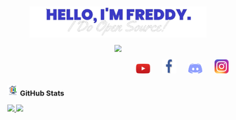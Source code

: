 <p align="center"><a href="#"><img width="80%" alt="Hello, I'm Freddy. I do open source!" src="./src/banner-logo.png" /></a></p>

<p align="center">
  <!-- Typing SVG by DenverCoder1 - https://github.com/DenverCoder1/readme-typing-svg -->
    <img src="https://readme-typing-svg.demolab.com?font=Fira+Code&pause=1000&color=020DF7&width=435&lines=Full-stack+web+and+app+developer;UI%2FUX+designer+in+training;Always+learning+new+things" /></a>
</p>

<!-- Social icons section -->
<p align="right">
  <a href="https://www.youtube.com/@qjdeveloper"><img width="32px" alt="Youtube" title="Youtube" src="./src/icon-youtube.png"/></a>
  &#8287;&#8287;&#8287;&#8287;&#8287;
  <a href="https://www.facebook.com/qjdeveloper"><img width="32px" alt="Facebook" title="Facebook" src="./src/icon-facebook.png"/></a>
  &#8287;&#8287;&#8287;&#8287;&#8287;
  <a href="https://discord.gg/WGtfUwmtva" alt="Discord" title="Discord"><img width="32px" src="./src/icon-discord.png"/></a>
  &#8287;&#8287;&#8287;&#8287;&#8287;
  <a href="https://www.instagram.com/freddy.developer/"><img width="32px" alt="Instagram" title="Instagram" src="./src/icon-instagram.png"></a>
</p>


<h3 align="left"><img src="./src/estadistica2.gif" width="25px" height="25px"> GitHub Stats</h3>

<div>
  <a href="https://github.com/rqueaArequipa">
  <img height="180em" src="https://github-readme-stats.vercel.app/api?username=rqueaArequipa&show_icons=true&theme=radical&include_all_commits=true&count_private=true"/>
  <img height="180em" src="https://github-readme-stats.vercel.app/api/top-langs/?username=rqueaArequipa&layout=compact&langs_count=7&theme=radical"/>
</div>

